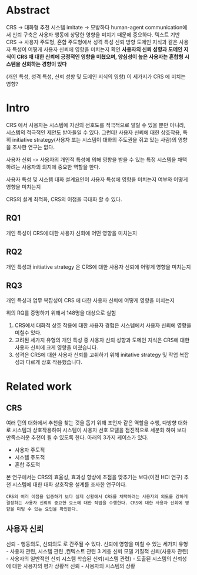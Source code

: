 # Abstract

CRS -> 대화형 추천 시스템
imitate -> 모방하다
human-agent communication에서 신뢰 구축은 사용자 행동에 상당한 영향을 미치기 때문에 중요하다.
텍스트 기반 CRS -> 사용자 주도형, 혼합 주도형에서 성격 특성 신뢰 방향 도메인 지식과 같은 사용자 특성이 어떻게 사용자 신뢰에 영향을 미치는지 확인 
**사용자의 신뢰 성향과 도메인 지식이 CRS 애 대한 신뢰에 긍정적인 영향을 미쳤으며, 양심성이 높은 사용자는 혼합형 시스템을 신회하는 경향이 있다**

(개인 특성, 성격 특성, 신뢰 성향 및 도메인 지식의 영향) 이 세가지가 CRS 에 미치는 영향?

# Intro
CRS 에서 사용자는 시스템에 자신의 선호도를 적극적으로 알릴 수 있을 뿐만 아니라, 시스템의 적극적인 제안도 받아들일 수 있다. 
그런데! 사용자 신뢰에 대한 상호작용, 특히 initiative strategy(사용자 또는 시스템이 대화의 주도권을 쥐고 있는 사람)의 영향을 조사한 연구는 없다. 

사용자 신뢰 -> 사용자의 개인적 특성에 의해 영향을 받을 수 있는 특정 시스템을 채택하려는 사용자의 의지에 중요한 역할을 한다. 

사용자 특성 및 시스템 대화 설계요인이 사용자 특성에 영향을 미치는지 여부와 어떻게 영향을 미치는지

CRS의 설계 최적화, CRS의 이점을 극대화 할 수 있다.

## RQ1
개인 특성이 CRS에 대한 사용자 신회에 어떤 영향을 미치는지
## RQ2
개인 특성과 initiative strategy 은 CRS에  대한 사용자 신뢰에 어떻게 영향을 미치는지

## RQ3
개인 특성과 업무 복잡성이 CRS 에 대한 사용자 신뢰에 어떻게 영향을 미치는지

위의 RQ를 증명하기 위해서 148명을 대상으로 실험 

1. CRS에서 대화적 상호 작용에 대한 사용자 경험은 시스템에서 사용자 신뢰에 영향을 미칠수 있다.
2. 고려된 세가지 유형의 개인 특성 중 사용자 신뢰 성향과 도메인 지식은 CRS에 대한 사용자 신뢰에 크게 영향을 미쳤습니다.
3. 성격은 CRS에 대한 사용자 신뢰를 고취하기 위해 initative strategy 및 작업 복잡성과 다르게 상호 작용했습니다.
# Related work
## CRS

여러 턴의 대화에서 추천을 찾는 것을 돕기 위해 조언자 같은 역할을 수행, 
다방향 대화로 시스템과 상호작용하여 시스템이 사용자 선호 모델을 점진적으로 세분화 하여 보다 만족스러운 추천이 될 수 있도록 한다. 
아래의 3가지 케이스가 있다.
- 사용자 주도적
- 시스템 주도적
- 혼합 주도적

본 연구에서는 CRS의 효율성, 효과성 향상에 초점을 맞추기는 보다(이전 HCI 연구)
추천 시스템에 대한 대화 상호작용 설계를 조사한 연구이다. 

	CRS의 여러 이점을 입증하기 보다 실제 상황에서 CRS를 채택하려는 사용자의 의도를 강하게 결정하는 사용자 신뢰의 중요한 요소에 대한 작업을 수행한다. CRS에 대한 사용자 신회에 영향을 미팅 수 있는 요인을 확인한다.

##  사용자 신뢰

신뢰 - 행동의도, 신뢰의도 로 간주될 수 있다.
신뢰에 영향을 미칠 수 있는 세가지 유형 - 사용자 관련, 시스템 관련 ,컨텍스트 관련
3 계층 신뢰 모델
기질적 신뢰(사용자 관련) - 사용자의 일반적인 신뢰 시스템 
학습된 신뢰(시스템 관련) - 도출된 시스템의 신뢰성에 대한 사용자의 평가
상황적 신뢰 - 사용자의 시스템의 상황


